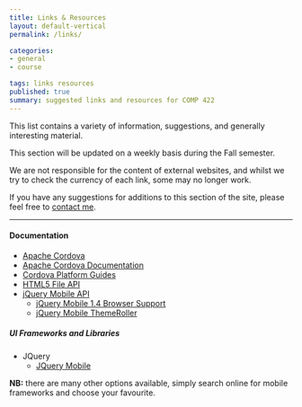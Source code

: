 ```yaml
---
title: Links & Resources
layout: default-vertical
permalink: /links/

categories:
- general
- course

tags: links resources
published: true
summary: suggested links and resources for COMP 422
---
```


This list contains a variety of information, suggestions, and generally interesting material.

This section will be updated on a weekly basis during the Fall semester.

We are not responsible for the content of external websites, and whilst we try to check the currency of each link, some may no longer work.

If you have any suggestions for additions to this section of the site, please feel free to [contact me](mailto:nhayward@luc.edu?subject=COMP422-Links).

***

<!--
#### Articles / Papers

* -->


#### Documentation

<!--
* [Android Platform Guide](http://cordova.apache.org/docs/en/5.0.0/guide_platforms_android_index.md.html#Android%20Platform%20Guide)
* [Android - Installing the Stand-alone SDK Tools](http://developer.android.com/sdk/installing/index.html?pkg=tools)
-->
* [Apache Cordova](https://cordova.apache.org/)
* [Apache Cordova Documentation](https://cordova.apache.org/docs/en/4.0.0/guide_support_index.md.html)
* [Cordova Platform Guides](http://cordova.apache.org/docs/en/5.0.0/guide_platforms_index.md.html#Platform%20Guides)
* [HTML5 File API](http://www.w3.org/TR/FileAPI/)
* [jQuery Mobile API](http://api.jquerymobile.com/)
  * [jQuery Mobile 1.4 Browser Support](https://jQuerymobile.com/browser-support/1.4/)
  * [jQuery Mobile ThemeRoller](http://themeroller.jquerymobile.com/)
<!--
* [MDN - IndexedDB](https://developer.mozilla.org/en-US/docs/Web/API/IndexedDB_API)
* [W3 - Web storage specification](http://www.w3.org/TR/webstorage/)
-->

<!--
#### Frameworks, Libraries, APIs...

* Apache Cordova
  * [Apache Cordova API](http://docs.cordova.io)
    * [config.xml file](https://cordova.apache.org/docs/en/4.0.0/config_ref_index.md.html#The%20config.xml%20File)
    * [Icons and Splash screens](https://cordova.apache.org/docs/en/4.0.0/config_ref_images.md.html#Icons%20and%20Splash%20Screens)
    * [Plugin APIs](https://cordova.apache.org/docs/en/4.0.0/cordova_plugins_pluginapis.md.html#Plugin%20APIs)
    * [Plugman](https://cordova.apache.org/docs/en/latest/plugin_ref/plugman.html)
  * [Apache Cordova GitHub](https://github.com/apache?utf8=%E2%9C%93&query=cordova)
* [Apache Cordova Wiki](http://wiki.apache.org/cordova/)
* [Adobe PhoneGap](http://phonegap.com/)
* Ionic
  * [Home](http://ionicframework.com/)
  * [Docs](http://ionicframework.com/docs/)
-->

##### UI Frameworks and Libraries
<!--
* [Bootstrap](http://getbootstrap.com)
* [Ionic](http://ionic.io/)
-->
* JQuery
  * [JQuery Mobile](http://jquerymobile.com/)
<!--
* [Sencha Touch](https://www.sencha.com/products/touch/#overview)
-->

**NB:** there are many other options available, simply search online for mobile frameworks and choose your favourite.

<!--
#### Mockup and Prototype Tools - a few examples

* [Adobe Photoshop](http://goo.gl/GsIYY0), [Illustrator](http://goo.gl/9K8Kfw)
* [Apple's Keynote](http://keynotopia.com/guides/) (useful for iOS)
* [Bootstrap](http://getbootstrap.com/)
* [Flinto](https://www.flinto.com/)
* [Framer](http://framerjs.com/)
* [Google Drawings](http://goo.gl/qPRCfG)
* [Mirror.js](http://jimulabs.com/mirrorjs-preview/) (useful for Android)
* [Proto.io](https://proto.io/)
* [Sketch3](http://bohemiancoding.com/sketch/)
* [XCode Interface Builder](https://developer.apple.com/xcode/interface-builder/)
-->

<!--
#### Tools and Other Software

* [Android - SDK Tools Only](http://developer.android.com/sdk/index.html#Other)
* [Android Studio](http://developer.android.com/sdk/installing/index.html?pkg=studio)
* [Git](http://git-scm.com/)
* [Java - JDK](http://www.oracle.com/technetwork/java/javase/downloads/jdk7-downloads-1880260.html)
* [Node.js](https://nodejs.org/en/)
-->

<!--
#### Videos

* Android One - [YouTube](https://www.youtube.com/watch?v=X7UPR9z3OV8)
* iPad isn't mobile - [YouTube](https://www.youtube.com/watch?v=oYuUP6-xotw)
-->

<!--
#### Websites

* Apple - [UI Design Basics](https://developer.apple.com/library/ios/documentation/UserExperience/Conceptual/MobileHIG/index.html)
* Google - [Material Design](http://www.google.com/design/spec/material-design/introduction.html)
* Microsoft - [Guidelines for Windows Runtime apps](http://msdn.microsoft.com/library/windows/apps/hh465424.aspx)
* [usability.gov](http://www.usability.gov/)
  * ["Research-Based Web Design and Usability Guidelines"](http://guidelines.usability.gov/)
  * ["What & Why of Usability"](http://www.usability.gov/what-and-why/index.html)
  * ["How To & Tools"](http://www.usability.gov/how-to-and-tools/index.html)
* [Responsive Web Design](http://demos.jquerymobile.com/1.4.5/rwd/)
-->
